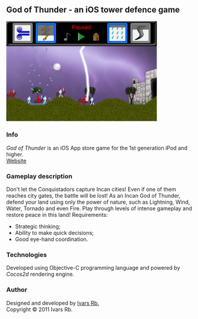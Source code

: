 ## God of Thunder - an iOS tower defence game
<img src="Screenshot.png" alt="Screenshot" width="400"/>  

### Info
*God of Thunder* is an iOS App store game for the 1st generation iPod and higher.  
[Website](https://sites.google.com/site/thebreakgames/home/god-of-thunder)
### Gameplay description
Don't let the Conquistadors capture Incan cities! Even if one of them reaches city gates, the battle will be lost! As an Incan God of Thunder, defend your land using only the power of nature, such as Lightning, Wind, Water, Tornado and even Fire. Play through levels of intense gameplay and restore peace in this land! Requirements:
- Strategic thinking;
- Ability to make quick decisions;
- Good eye-hand coordination.  
### Technologies
Developed using Objective-C programming language and powered by *Cocos2d* rendering engine.
### Author
Designed and developed by [Ivars Rb.](https://github.com/ivarsrb)  
Copyright © 2011 Ivars Rb.